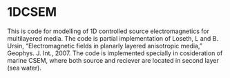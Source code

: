 # 1DCSEM
This is code for modelling of 1D controlled source electromagnetics for multilayered media. The code is partial implementation of Loseth, L and B. Ursin, “Electromagnetic fields in planarly layered anisotropic media,” Geophys. J. Int., 2007. The code is implemented specially in cosideration of marine CSEM, where both source and reciever are located in second layer (sea water). 
